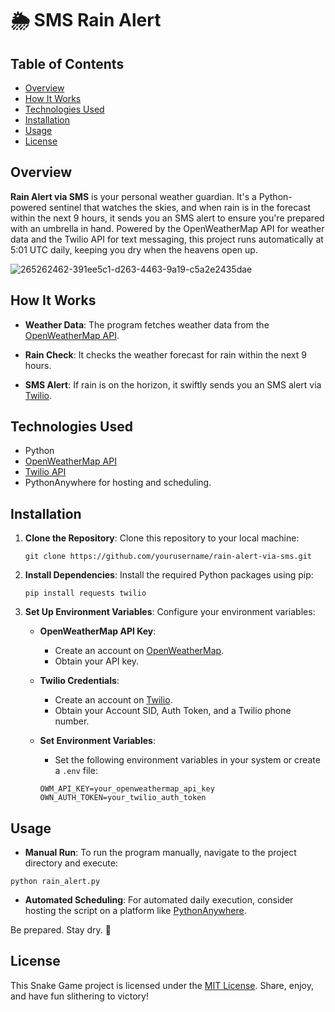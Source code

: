 # 🌦️ SMS Rain Alert

## Table of Contents

- [Overview](#overview)
- [How It Works](#how-it-works)
- [Technologies Used](#technologies-used)
- [Installation](#installation)
- [Usage](#usage)
- [License](#license)

## Overview

**Rain Alert via SMS** is your personal weather guardian. It's a Python-powered sentinel that watches the skies, and when rain is in the forecast within the next 9 hours, it sends you an SMS alert to ensure you're prepared with an umbrella in hand. Powered by the OpenWeatherMap API for weather data and the Twilio API for text messaging, this project runs automatically at 5:01 UTC daily, keeping you dry when the heavens open up.

![265262462-391ee5c1-d263-4463-9a19-c5a2e2435dae](https://github.com/asvilen/Rain-Alert/assets/47661156/3bd2748c-dab2-4b6a-96ba-ee7a18093cd2)


## How It Works

- **Weather Data**: The program fetches weather data from the [OpenWeatherMap API](https://openweathermap.org/api).

- **Rain Check**: It checks the weather forecast for rain within the next 9 hours.

- **SMS Alert**: If rain is on the horizon, it swiftly sends you an SMS alert via [Twilio](https://www.twilio.com/).

## Technologies Used

- Python
- [OpenWeatherMap API](https://openweathermap.org/api)
- [Twilio API](https://www.twilio.com/)
- PythonAnywhere for hosting and scheduling.

## Installation

1. **Clone the Repository**: Clone this repository to your local machine:
   ```
   git clone https://github.com/yourusername/rain-alert-via-sms.git
   ```
2. **Install Dependencies**: Install the required Python packages using pip:

    ```
    pip install requests twilio
    ```
3. **Set Up Environment Variables**: Configure your environment variables:

   - **OpenWeatherMap API Key**:
       - Create an account on [OpenWeatherMap](https://openweathermap.org/).
       - Obtain your API key.
    
   - **Twilio Credentials**:
       - Create an account on [Twilio](https://www.twilio.com/).
       - Obtain your Account SID, Auth Token, and a Twilio phone number.
    
   - **Set Environment Variables**:
       - Set the following environment variables in your system or create a `.env` file:
    
      ```
      OWM_API_KEY=your_openweathermap_api_key
      OWN_AUTH_TOKEN=your_twilio_auth_token
      ```
## Usage

- **Manual Run**: To run the program manually, navigate to the project directory and execute:
```
python rain_alert.py
```
- **Automated Scheduling**: For automated daily execution, consider hosting the script on a platform like [PythonAnywhere](https://www.pythonanywhere.com/).

Be prepared. Stay dry. 🌂

## License

This Snake Game project is licensed under the [MIT License](LICENSE). Share, enjoy, and have fun slithering to victory!
